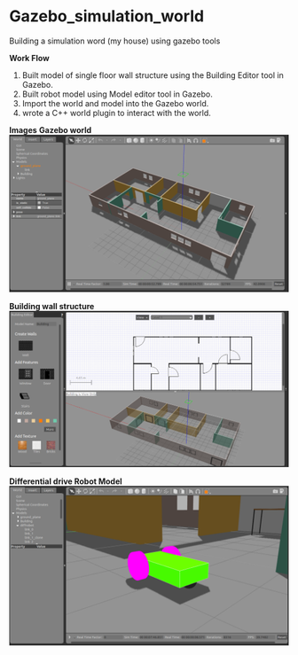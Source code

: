 # Gazebo_simulation_world
Building a simulation word (my house) using gazebo tools

**Work Flow**
1. Built model of single floor wall structure using the Building Editor tool in Gazebo.
2. Built robot model using Model editor tool in Gazebo.
3. Import the world and model into the Gazebo world.
4. wrote a C++ world plugin to interact with the world.

**Images**
**Gazebo world**
![](images/gazebo%20world.png)

**Building wall structure**
![](images/Building%20editor.png)


**Differential drive Robot Model**
![](images/robot%20model.png)
